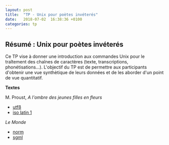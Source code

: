 ```yaml
---
layout: post
title:  "TP - Unix pour poètes invéterés"
date:   2018-07-02  16:38:36 +0100
categories: tp
---
```


## Résumé : Unix pour poètes invéterés

Ce TP vise à donner une introduction aux commandes Unix pour le traîtement des chaînes de caractères (texte, transcriptions, phonétisations...). L'objectif du TP est de permettre aux participants d'obtenir une vue synthètique de leurs données et de les aborder d'un point de vue quantitatif. 




**Textes**

M. Proust, *A l'ombre des jeunes filles en fleurs*

- [utf8](https://bigdataspeech.github.io/TP/fichiers/Proust_jeunes_filles_en_fleur_utf8.txt)
- [iso latin 1](https://bigdataspeech.github.io/TP/fichiers/Proust_jeunes_filles_en_fleur.txt)

*Le Monde*

- [norm](https://bigdataspeech.github.io/TP/fichiers/decembre2006.imp)
- [sgml](https://bigdataspeech.github.io/TP/fichiers/decembre2006.sgml0)
